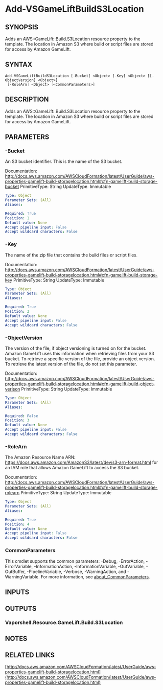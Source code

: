 # Add-VSGameLiftBuildS3Location

## SYNOPSIS
Adds an AWS::GameLift::Build.S3Location resource property to the template.
The location in Amazon S3 where build or script files are stored for access by Amazon GameLift.

## SYNTAX

```
Add-VSGameLiftBuildS3Location [-Bucket] <Object> [-Key] <Object> [[-ObjectVersion] <Object>]
 [-RoleArn] <Object> [<CommonParameters>]
```

## DESCRIPTION
Adds an AWS::GameLift::Build.S3Location resource property to the template.
The location in Amazon S3 where build or script files are stored for access by Amazon GameLift.

## PARAMETERS

### -Bucket
An S3 bucket identifier.
This is the name of the S3 bucket.

Documentation: http://docs.aws.amazon.com/AWSCloudFormation/latest/UserGuide/aws-properties-gamelift-build-storagelocation.html#cfn-gamelift-build-storage-bucket
PrimitiveType: String
UpdateType: Immutable

```yaml
Type: Object
Parameter Sets: (All)
Aliases:

Required: True
Position: 1
Default value: None
Accept pipeline input: False
Accept wildcard characters: False
```

### -Key
The name of the zip file that contains the build files or script files.

Documentation: http://docs.aws.amazon.com/AWSCloudFormation/latest/UserGuide/aws-properties-gamelift-build-storagelocation.html#cfn-gamelift-build-storage-key
PrimitiveType: String
UpdateType: Immutable

```yaml
Type: Object
Parameter Sets: (All)
Aliases:

Required: True
Position: 2
Default value: None
Accept pipeline input: False
Accept wildcard characters: False
```

### -ObjectVersion
The version of the file, if object versioning is turned on for the bucket.
Amazon GameLift uses this information when retrieving files from your S3 bucket.
To retrieve a specific version of the file, provide an object version.
To retrieve the latest version of the file, do not set this parameter.

Documentation: http://docs.aws.amazon.com/AWSCloudFormation/latest/UserGuide/aws-properties-gamelift-build-storagelocation.html#cfn-gamelift-build-object-verison
PrimitiveType: String
UpdateType: Immutable

```yaml
Type: Object
Parameter Sets: (All)
Aliases:

Required: False
Position: 3
Default value: None
Accept pipeline input: False
Accept wildcard characters: False
```

### -RoleArn
The Amazon Resource Name ARN: https://docs.aws.amazon.com/AmazonS3/latest/dev/s3-arn-format.html for an IAM role that allows Amazon GameLift to access the S3 bucket.

Documentation: http://docs.aws.amazon.com/AWSCloudFormation/latest/UserGuide/aws-properties-gamelift-build-storagelocation.html#cfn-gamelift-build-storage-rolearn
PrimitiveType: String
UpdateType: Immutable

```yaml
Type: Object
Parameter Sets: (All)
Aliases:

Required: True
Position: 4
Default value: None
Accept pipeline input: False
Accept wildcard characters: False
```

### CommonParameters
This cmdlet supports the common parameters: -Debug, -ErrorAction, -ErrorVariable, -InformationAction, -InformationVariable, -OutVariable, -OutBuffer, -PipelineVariable, -Verbose, -WarningAction, and -WarningVariable. For more information, see [about_CommonParameters](http://go.microsoft.com/fwlink/?LinkID=113216).

## INPUTS

## OUTPUTS

### Vaporshell.Resource.GameLift.Build.S3Location
## NOTES

## RELATED LINKS

[http://docs.aws.amazon.com/AWSCloudFormation/latest/UserGuide/aws-properties-gamelift-build-storagelocation.html](http://docs.aws.amazon.com/AWSCloudFormation/latest/UserGuide/aws-properties-gamelift-build-storagelocation.html)

